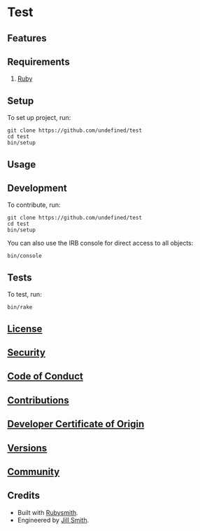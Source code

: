 # Test

<!-- Tocer[start]: Auto-generated, don't remove. -->
<!-- Tocer[finish]: Auto-generated, don't remove. -->

## Features

## Requirements

1. [Ruby](https://www.ruby-lang.org)

## Setup

To set up project, run:

    git clone https://github.com/undefined/test
    cd test
    bin/setup

## Usage

## Development

To contribute, run:

    git clone https://github.com/undefined/test
    cd test
    bin/setup

You can also use the IRB console for direct access to all objects:

    bin/console

## Tests

To test, run:

    bin/rake

## [License](https://undefined.io/policies/license)

## [Security](https://undefined.io/policies/security)

## [Code of Conduct](https://undefined.io/policies/code_of_conduct)

## [Contributions](https://undefined.io/policies/contributions)

## [Developer Certificate of Origin](https://undefined.io/policies/developer_certificate_of_origin)

## [Versions](https://undefined.io/projects/test/versions)

## [Community](https://undefined.io/community)

## Credits

- Built with [Rubysmith](https://alchemists.io/projects/rubysmith).
- Engineered by [Jill Smith](https://undefined.io/team/undefined).

